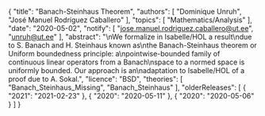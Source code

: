 {
    "title": "Banach-Steinhaus Theorem",
    "authors": [
        "Dominique Unruh",
        "José Manuel Rodríguez Caballero"
    ],
    "topics": [
        "Mathematics/Analysis"
    ],
    "date": "2020-05-02",
    "notify": [
        "jose.manuel.rodriguez.caballero@ut.ee",
        "unruh@ut.ee"
    ],
    "abstract": "\nWe formalize in Isabelle/HOL a result\ndue to S. Banach and H. Steinhaus known as\nthe Banach-Steinhaus theorem or Uniform boundedness principle: a\npointwise-bounded family of continuous linear operators from a Banach\nspace to a normed space is uniformly bounded. Our approach is an\nadaptation to Isabelle/HOL of a proof due to A. Sokal.",
    "licence": "BSD",
    "theories": [
        "Banach_Steinhaus_Missing",
        "Banach_Steinhaus"
    ],
    "olderReleases": [
        {
            "2021": "2021-02-23"
        },
        {
            "2020": "2020-05-11"
        },
        {
            "2020": "2020-05-06"
        }
    ]
}